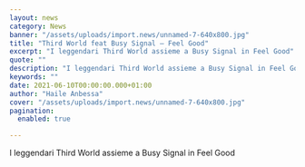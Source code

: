 ```yaml
---
layout: news
category: News
banner: "/assets/uploads/import.news/unnamed-7-640x800.jpg"
title: "Third World feat Busy Signal – Feel Good"
excerpt: "I leggendari Third World assieme a Busy Signal in Feel Good"
quote: ""
description: "I leggendari Third World assieme a Busy Signal in Feel Good"
keywords: ""
date: 2021-06-10T00:00:00.000+01:00
author: "Haile Anbessa"
cover: "/assets/uploads/import.news/unnamed-7-640x800.jpg"
pagination:
  enabled: true

---
```


I leggendari Third World assieme a Busy Signal in Feel Good
